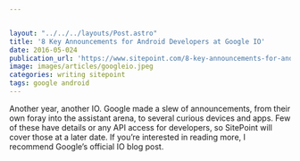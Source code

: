 ```yaml
---


layout: "../../../layouts/Post.astro"
title: '8 Key Announcements for Android Developers at Google IO'
date: 2016-05-024
publication_url: 'https://www.sitepoint.com/8-key-announcements-for-android-developers-at-google-io/'
image: images/articles/googleio.jpeg
categories: writing sitepoint
tags: google android
---
```


Another year, another IO. Google made a slew of announcements, from their own foray into the assistant arena, to several curious devices and apps. Few of these have details or any API access for developers, so SitePoint will cover those at a later date. If you’re interested in reading more, I recommend Google’s official IO blog post.
